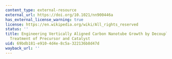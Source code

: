 ```yaml
---
content_type: external-resource
external_url: https://doi.org/10.1021/nn900446a
has_external_license_warning: true
license: https://en.wikipedia.org/wiki/All_rights_reserved
status: ''
title: Engineering Vertically Aligned Carbon Nanotube Growth by Decoupled Thermal
  Treatment of Precursor and Catalyst
uid: 69bdb181-e910-4d4e-8c5a-322136b8d47d
wayback_url: ''
---
```

